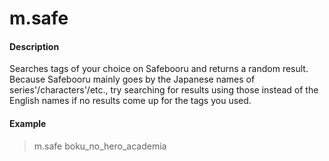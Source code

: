 # m.safe

#### Description

Searches tags of your choice on Safebooru and returns a random result. Because Safebooru mainly goes by the Japanese names of series'/characters'/etc., try searching for results using those instead of the English names if no results come up for the tags you used.

#### Example

> m.safe boku_no_hero_academia

